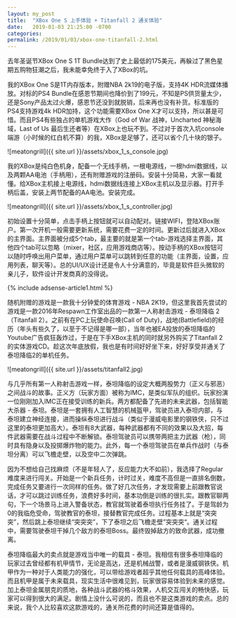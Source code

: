 ```yaml
---
layout: my_post
title:  "XBox One S 上手体验 + Titanfall 2 通关体验"
date:   2019-01-03 21:25:00 -0700
categories: 
permalink: /2019/01/03/xbox-one-titanfall-2.html
---
```


去年圣诞节XBox One S 1T Bundle达到了史上最低的175美元，再躲过了黑色星期五购物狂潮之后，我未能幸免终于入了XBox的坑。

我的XBox One S是1T内存版本，附赠NBA 2k19的电子版，支持4K HDR流媒体播放。对标的PS4 Bundle在感恩节期间也降价到了199元，不知是PS供货量太少，还是Sony产品太过火爆，感恩节还没到就脱销，后来再也没有补货。标准版的PS4支持游戏4k HDR加持，这个功能需要XBox One X才可以支持，所以甚是可惜。而且PS4有些独占的单机游戏大作（God of War 战神，Uncharted 神秘海域，Last of Us 最后生还者等）在XBox上也玩不到。不过对于首次入坑console端游（小时候的红白机不算）的我，XBox是足够了，还可以省个几十块的银子。

![meatongrill]({{ site.url }}/assets/xbox_1_s_console.jpg)

我的XBox是纯白色机身，配备一个无线手柄，一根电源线，一根hdmi数据线，以及两颗AA电池（手柄用），还有附赠游戏的注册码。安装十分简易，大家一看就懂。给XBox主机接上电源线，hdmi数据线连接上XBox主机以及显示器。打开手柄后盖，安装上两节配备的AA电池。安装完成。

![meatongrill]({{ site.url }}/assets/xbox_1_s_controller.jpg)

初始设置十分简单，点击手柄上按钮就可以自动配对。链接WIFI，登陆XBox账户。第一次开机一般需要更新系统，需要花费一定的时间。更新过后就进入XBox的主界面。主界面被分成5个tab，最主要的就是第一个tab-游戏选择主界面，其他四个tab可以忽略（mixer，社区，应用游戏商店等）。按动手柄的XBox按钮可以随时呼唤出用户菜单，通过用户菜单可以跳转到任意的功能（主界面，设置，应用列表，聊天等）。总的UI/UX设计还是令人十分满意的，毕竟是软件巨头微软的亲儿子，软件设计开发商真的没得说。

{% include adsense-article1.html %}

随机附赠的游戏是一款我十分钟爱的体育游戏 - NBA 2K19，但这里我首先尝试的游戏是一款2016年Respawn工作室出品的一款第一人称射击游戏 - 泰坦降临 2 （Titanfall 2）。之前有在PC上玩使命召唤(Call of Duty)，战地(Battlefield)的经历（年头有些久了，以至于不记得是哪一部），当年也被EA投放的泰坦降临的Youtube广告疯狂轰炸过，于是在下手XBox主机的同时就另外购买了Titanfall 2的实体游戏CD。趁这次年底放假，我也是有时间好好坐下来，好好享受并通关了泰坦降临2的单机任务。

![meatongrill]({{ site.url }}/assets/titanfall2.jpg)

与几乎所有第一人称射击游戏一样，泰坦降临的设定大概两股势力（正义与邪恶）之间战斗的故事。正义方（玩家方面）被称为IMC，是类似军队的组织。玩家扮演一位刚刚加入IMC正在接受训练的新兵。两方都配备了先进的未来武器，包括智能大杀器 - 泰坦。泰坦是一套拥有人工智慧的机械盔甲，驾驶员进入泰坦内部，与泰坦建立神经连接，进而操纵泰坦进行战斗（类似于漫威电影里的钢铁侠，只不过这里的泰坦更加高大）。泰坦有8大武器，每种武器都有不同的效果以及大招，每件武器需要在战斗过程中不断解锁。泰坦驾驶员可以携带两把主力武器（枪），同时具有隐身以及投掷爆炸物的能力。此外，每一个泰坦驾驶员在单兵作战时（与泰坦分离）可以飞檐走壁，以及空中二次弹跳。

因为不想给自己找麻烦（不是年轻人了，反应能力大不如前），我选择了Regular难度来进行闯关。开始是一个新兵任务，计时过关，难度不高但是一直排名倒数，完成任务又要进行一次同样的任务。做了好几次任务，才发现需要上前跟教官说话，才可以跳过训练任务，浪费好多时间，基本功倒是训练的很扎实。跟教官聊两句，下一个场景马上进入警备状态，教官就驾驶着泰坦执行任务挂了。于是驾龄为0的我临危受命，驾驶教官的泰坦，接替教官完成任务。过程基本上就是“突突突”，然后跳上泰坦继续“突突突”，下了泰坦之后飞檐走壁”突突突“。通关过程中，需要驾驶泰坦干掉几个敌方的泰坦Boss。最终毁掉敌方的致命武器，成功撤离。

泰坦降临最大的卖点就是游戏当中唯一的载具 - 泰坦。我相信有很多泰坦降临的玩家过去曾经都有机甲情节，无论是高达，还是机械战警，或者是漫威钢铁侠。机甲作为一种对于人类能力的强化，可以带给游戏者超乎其他任何载具的高峰体验。而且机甲是属于未来载具，现实生活中很难见到，玩家很容易体验到未来的感觉。加上泰坦金属朋克的质地，各种战斗武器的格斗效果，人机交互闯关的畅快感，玩家可以得到很大的满足。剧情上没什么可说的，而且也不是这类游戏的卖点。总的来说，我个人比较喜欢这款游戏的，通关所花费的时间还算是值得的。